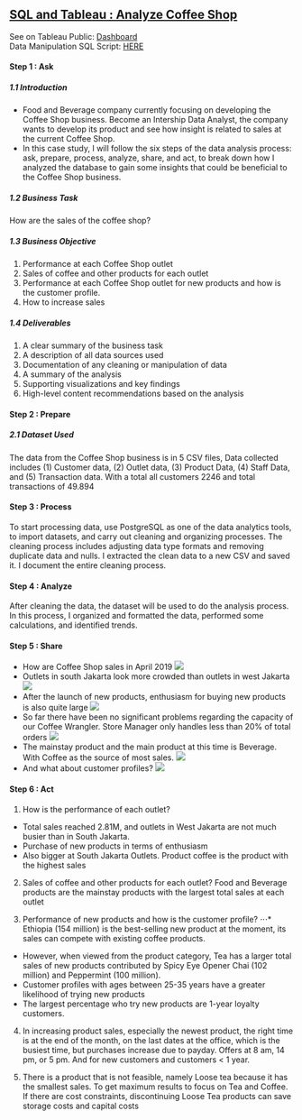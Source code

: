 ## [SQL and Tableau : Analyze Coffee Shop]()
 See on Tableau Public: [Dashboard](https://public.tableau.com/app/profile/hani5828/viz/CoffeeShopStory_16613282033970/CoffeShopDataStory)  
 Data Manipulation SQL Script: [HERE](https://github.com/Haniaghnia/Hani_Portfolio/blob/main/Tableau/Analyze%20Coffee%20Shop%20to%20improving%20new%20product/Data%20Manipulation.sql)

#### Step 1 : Ask
##### 1.1 Introduction 
* Food and Beverage company currently focusing on developing the Coffee Shop business.  Become an Intership Data Analyst, the company wants to develop its product and see how insight is related to sales at the current Coffee Shop.
* In this case study, I will follow the six steps of the data analysis process: ask, prepare, process, analyze, share, and act, to break down how I analyzed the database to gain some insights that could be beneficial to the Coffee Shop business.

##### 1.2 Business Task
How are the sales of the coffee shop? 

##### 1.3 Business Objective
1. Performance at each Coffee Shop outlet
2. Sales of coffee and other products for each outlet
3. Performance at each Coffee Shop outlet for new products and how is the customer profile.
4. How to increase sales

##### 1.4 Deliverables
1.	A clear summary of the business task
2.	A description of all data sources used
3.	Documentation of any cleaning or manipulation of data
4.	A summary of the analysis
5.	Supporting visualizations and key findings
6.	High-level content recommendations based on the analysis

#### Step 2 : Prepare
##### 2.1 Dataset Used
The data from the Coffee Shop business is in 5 CSV files, Data collected includes (1) Customer data, (2) Outlet data, (3) Product Data, (4) Staff Data, and (5) Transaction data. With a total all customers 2246 and total transactions of 49.894

#### Step 3 : Process
To start processing data, use PostgreSQL as one of the data analytics tools, to import datasets, and carry out cleaning and organizing processes. The cleaning process includes adjusting data type formats and removing duplicate data and nulls. I extracted the clean data to a new CSV and saved it. I document the entire cleaning process.

#### Step 4 : Analyze
After cleaning the data, the dataset will be used to do the analysis process. In this process, I organized and formatted the data, performed some calculations, and identified trends.

#### Step 5 : Share 
* How are Coffee Shop sales in April 2019
![](https://github.com/Haniaghnia/Hani_Portfolio/blob/main/Tableau/Analyze%20Coffee%20Shop%20to%20improving%20new%20product/Coffee%20Shop%20story%20(1).PNG)
* Outlets in south Jakarta look more crowded than outlets in west Jakarta
![](https://github.com/Haniaghnia/Hani_Portfolio/blob/main/Tableau/Analyze%20Coffee%20Shop%20to%20improving%20new%20product/Coffee%20Shop%20story%20(2).PNG)
* After the launch of new products, enthusiasm for buying new products is also quite large
![](https://github.com/Haniaghnia/Hani_Portfolio/blob/main/Tableau/Analyze%20Coffee%20Shop%20to%20improving%20new%20product/Coffee%20Shop%20story%20(3).PNG)
* So far there have been no significant problems regarding the capacity of our Coffee Wrangler. Store Manager only handles less than 20% of total orders
![](https://github.com/Haniaghnia/Hani_Portfolio/blob/main/Tableau/Analyze%20Coffee%20Shop%20to%20improving%20new%20product/Coffee%20Shop%20story%20(4).PNG)
* The mainstay product and the main product at this time is Beverage. With Coffee as the source of most sales.
![](https://github.com/Haniaghnia/Hani_Portfolio/blob/main/Tableau/Analyze%20Coffee%20Shop%20to%20improving%20new%20product/Coffee%20Shop%20story%20(5).PNG)
* And what about customer profiles? 
![](https://github.com/Haniaghnia/Hani_Portfolio/blob/main/Tableau/Analyze%20Coffee%20Shop%20to%20improving%20new%20product/Coffee%20Shop%20story%20(6).PNG)


#### Step 6 : Act 
1. How is the performance of each outlet?
* Total sales reached 2.81M, and outlets in West Jakarta are not much busier than in South Jakarta.
* Purchase of new products in terms of enthusiasm
* Also bigger at South Jakarta Outlets. Product coffee is the product with the highest sales

2. Sales of coffee and other products for each outlet?
Food and Beverage products are the mainstay products with the largest total sales at each outlet

3. Performance of new products and how is the customer profile?
⋅⋅⋅* Ethiopia (154 million) is the best-selling new product at the moment, its sales can compete with existing coffee products.
* However, when viewed from the product category, Tea has a larger total sales of new products contributed by Spicy Eye Opener Chai (102 million) and Peppermint (100 million).
* Customer profiles with ages between 25-35 years have a greater likelihood of trying new products
* The largest percentage who try new products are 1-year loyalty customers.

4. In increasing product sales, especially the newest product, the right time is at the end of the month, on the last dates at the office, which is the busiest time, but purchases increase due to payday. Offers at 8 am, 14 pm, or 5 pm. And for new customers and customers < 1 year.

5. There is a product that is not feasible, namely Loose tea because it has the smallest sales. To get maximum results to focus on Tea and Coffee. If there are cost constraints, discontinuing Loose Tea products can save storage costs and capital costs
